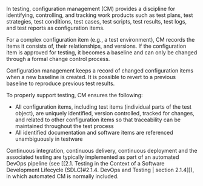 
In testing, configuration management (CM) provides a discipline for identifying, controlling, and tracking work products such as test plans, test strategies, test conditions, test cases, test scripts, test results, test logs, and test reports as configuration items.

For a complex configuration item (e.g., a test environment), CM records the items it consists of, their relationships, and versions.  If the configuration item is approved for testing, it becomes a baseline and can only be changed through a formal change control process.

Configuration management keeps a record of changed configuration items when a new baseline is created.  It is possible to revert to a previous baseline to reproduce previous test results.

To properly support testing, CM ensures the following:

* All configuration items, including test items (individual parts of the test object), are uniquely identified, version controlled, tracked for changes, and related to other configuration items so that traceability can be maintained throughout the test process
* All identified documentation and software items are referenced unambiguously in testware

Continuous integration, continuous delivery, continuous deployment and the associated testing are typically implemented as part of an automated DevOps pipeline (see [[2.1.  Testing in the Context of a Software Development Lifecycle (SDLC)#2.1.4. DevOps and Testing | section 2.1.4]]), in which automated CM is normally included.